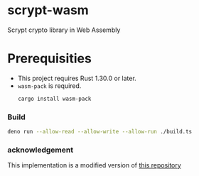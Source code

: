 # scrypt-wasm

Scrypt crypto library in Web Assembly

# Prerequisities

- This project requires Rust 1.30.0 or later.
- `wasm-pack` is required.
    ```sh
    cargo install wasm-pack
    ```
### Build

```sh
deno run --allow-read --allow-write --allow-run ./build.ts
```

### acknowledgement

This implementation is a modified version of [this repository](https://github.com/MyEtherWallet/scrypt-wasm/)